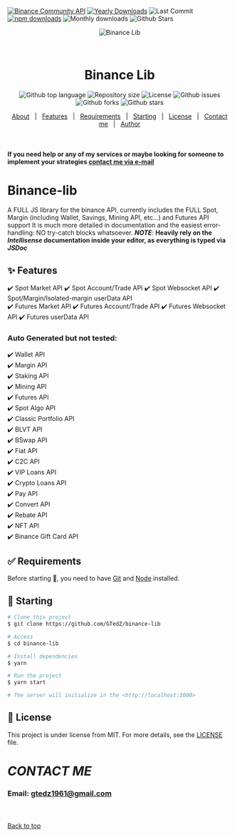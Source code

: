 [![Binance Community API](https://cdn.discordapp.com/attachments/569865969120575519/718166995354255370/binance-api-black.png)](https://dev.binance.vision/)
[![Yearly Downloads](https://badgen.net/npm/dy/node-binance-api?labelColor=29B6F6&color=3D5AFE&scale=2&label=Downloads&icon=bitcoin-lightning&cache=2400)](https://npm-stat.com/charts.html?package=node-binance-api&from=2017-07-01&to=2020-07-01) ![Last Commit](https://badgen.net/github/last-commit/jaggedsoft/node-binance-api?scale=2&label=🟣%20Updated&labelColor=black&color=448AFF&cache=9999)
[![npm downloads](https://img.shields.io/npm/dt/node-binance-api.svg?maxAge=7200)](https://www.npmjs.com/package/node-binance-api)
![Monthly downloads](https://badgen.net/npm/dm/node-binance-api?labelColor=7C4DFF&color=green&scale=2&label=Downloads&icon=bitcoin)
![Github Stars](https://badgen.net/github/stars/jaggedsoft/node-binance-api?scale=2&label=%E2%AD%90Stars&labelColor=black&color=purple)


<div align="center" id="top"> 
  <img src="./.github/app.gif" alt="Binance Lib" />

  &#xa0;

  <!-- <a href="https://binancelib.netlify.app">Demo</a> -->
</div>

<h1 align="center">Binance Lib</h1>

<p align="center">
  <img alt="Github top language" src="https://img.shields.io/github/languages/top/GTedZ/binance-lib">

  <img alt="Repository size" src="https://img.shields.io/github/repo-size/GTedZ/binance-lib">

  <img alt="License" src="https://img.shields.io/github/license/GTedZ/binance-lib">

  <img alt="Github issues" src="https://img.shields.io/github/issues/GTedZ/binance-lib?color=#FF0000" />

  <img alt="Github forks" src="https://img.shields.io/github/forks/GTedZ/binance-lib?color=#0000FF" />

  <img alt="Github stars" src="https://img.shields.io/github/stars/GTedZ/binance-lib?color=#FFFF00" />
</p>

<!-- Status -->

<!-- <h4 align="center"> 
	🚧  Binance Lib 🚀 Under construction...  🚧
</h4> 

<hr> -->

<p align="center">
  <a href="#dart-about">About</a> &#xa0; | &#xa0; 
  <a href="#sparkles-features">Features</a> &#xa0; | &#xa0;
  <a href="#white_check_mark-requirements">Requirements</a> &#xa0; | &#xa0;
  <a href="#checkered_flag-starting">Starting</a> &#xa0; | &#xa0;
  <a href="#memo-license">License</a> &#xa0; | &#xa0;
  <a href="#contact-me">Contact me</a> &#xa0; | &#xa0;
  <a href="https://github.com/GTedZ" target="_blank">Author</a>
</p>

<br>

#### If you need help or any of my services or maybe looking for someone to implement your strategies <a href='#contact-me'>contact me via e-mail</a>

# Binance-lib

A FULL JS library for the binance API, currently includes the FULL Spot, Margin (including Wallet, Savings, Mining API, etc...) and Futures API support
It is much more detailed in documentation and the easiest error-handling: NO try-catch blocks whatsoever.
***NOTE***: **Heavily rely on the *Intellisense* documentation inside your editor, as everything is typed via *JSDoc***

## :sparkles: Features ##

:heavy_check_mark: Spot Market API
:heavy_check_mark: Spot Account/Trade API
:heavy_check_mark: Spot Websocket API
:heavy_check_mark: Spot/Margin/Isolated-margin userData API
\
:heavy_check_mark: Futures Market API
:heavy_check_mark: Futures Account/Trade API
:heavy_check_mark: Futures Websocket API
:heavy_check_mark: Futures userData API

### Auto Generated but not tested:

:heavy_check_mark: Wallet API\
:heavy_check_mark: Margin API\
:heavy_check_mark: Staking API\
:heavy_check_mark: Mining API\
:heavy_check_mark: Futures API\
:heavy_check_mark: Spot Algo API\
:heavy_check_mark: Classic Portfolio API\
:heavy_check_mark: BLVT API\
:heavy_check_mark: BSwap API\
:heavy_check_mark: Fiat API\
:heavy_check_mark: C2C API\
:heavy_check_mark: VIP Loans API\
:heavy_check_mark: Crypto Loans API\
:heavy_check_mark: Pay API\
:heavy_check_mark: Convert API\
:heavy_check_mark: Rebate API\
:heavy_check_mark: NFT API\
:heavy_check_mark: Binance Gift Card API

## :white_check_mark: Requirements ##

Before starting :checkered_flag:, you need to have [Git](https://git-scm.com) and [Node](https://nodejs.org/en/) installed.

## :checkered_flag: Starting ##

```bash
# Clone this project
$ git clone https://github.com/GTedZ/binance-lib

# Access
$ cd binance-lib

# Install dependencies
$ yarn

# Run the project
$ yarn start

# The server will initialize in the <http://localhost:3000>
```

## :memo: License ##

This project is under license from MIT. For more details, see the [LICENSE](LICENSE.md) file.


# *CONTACT ME*
### Email: <a href='gtedz1961@gmail.com'>gtedz1961@gmail.com</a>
### 

&#xa0;

<a href="#top">Back to top</a>
